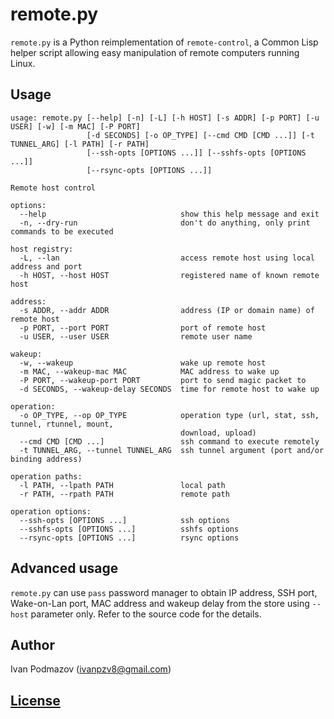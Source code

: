# remote.py

`remote.py` is a Python reimplementation of `remote-control`,
a Common Lisp helper script allowing easy manipulation of remote computers running Linux.

## Usage
```
usage: remote.py [--help] [-n] [-L] [-h HOST] [-s ADDR] [-p PORT] [-u USER] [-w] [-m MAC] [-P PORT]
                 [-d SECONDS] [-o OP_TYPE] [--cmd CMD [CMD ...]] [-t TUNNEL_ARG] [-l PATH] [-r PATH]
                 [--ssh-opts [OPTIONS ...]] [--sshfs-opts [OPTIONS ...]]
                 [--rsync-opts [OPTIONS ...]]

Remote host control

options:
  --help                              show this help message and exit
  -n, --dry-run                       don't do anything, only print commands to be executed

host registry:
  -L, --lan                           access remote host using local address and port
  -h HOST, --host HOST                registered name of known remote host

address:
  -s ADDR, --addr ADDR                address (IP or domain name) of remote host
  -p PORT, --port PORT                port of remote host
  -u USER, --user USER                remote user name

wakeup:
  -w, --wakeup                        wake up remote host
  -m MAC, --wakeup-mac MAC            MAC address to wake up
  -P PORT, --wakeup-port PORT         port to send magic packet to
  -d SECONDS, --wakeup-delay SECONDS  time for remote host to wake up

operation:
  -o OP_TYPE, --op OP_TYPE            operation type (url, stat, ssh, tunnel, rtunnel, mount,
                                      download, upload)
  --cmd CMD [CMD ...]                 ssh command to execute remotely
  -t TUNNEL_ARG, --tunnel TUNNEL_ARG  ssh tunnel argument (port and/or binding address)

operation paths:
  -l PATH, --lpath PATH               local path
  -r PATH, --rpath PATH               remote path

operation options:
  --ssh-opts [OPTIONS ...]            ssh options
  --sshfs-opts [OPTIONS ...]          sshfs options
  --rsync-opts [OPTIONS ...]          rsync options
```

## Advanced usage

`remote.py` can use `pass` password manager to obtain IP address, SSH port,
Wake-on-Lan port, MAC address and wakeup delay from the store
using `--host` parameter only. Refer to the source code for the details.

## Author

Ivan Podmazov (ivanpzv8@gmail.com)

## [License](LICENSE)

